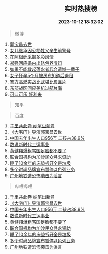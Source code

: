 <div align="center"><h2>实时热搜榜</h2><h4>2023-10-12 18:32:02</h4></div>

> 微博  

1. [郭宝昌去世](https://s.weibo.com/weibo?q=%23%E9%83%AD%E5%AE%9D%E6%98%8C%E5%8E%BB%E4%B8%96%23&t=31&band_rank=1&Refer=top)<br />
2. [女儿继承因公牺牲父亲生前警号](https://s.weibo.com/weibo?q=%23%E5%A5%B3%E5%84%BF%E7%BB%A7%E6%89%BF%E5%9B%A0%E5%85%AC%E7%89%BA%E7%89%B2%E7%88%B6%E4%BA%B2%E7%94%9F%E5%89%8D%E8%AD%A6%E5%8F%B7%23&t=31&band_rank=2&Refer=top)<br />
3. [在阿根廷采撷多彩风情](https://s.weibo.com/weibo?q=%23%E5%9C%A8%E9%98%BF%E6%A0%B9%E5%BB%B7%E9%87%87%E6%92%B7%E5%A4%9A%E5%BD%A9%E9%A3%8E%E6%83%85%23&t=31&band_rank=3&Refer=top)<br />
4. [郑强回应婚内出轨包养情妇](https://s.weibo.com/weibo?q=%23%E9%83%91%E5%BC%BA%E5%9B%9E%E5%BA%94%E5%A9%9A%E5%86%85%E5%87%BA%E8%BD%A8%E5%8C%85%E5%85%BB%E6%83%85%E5%A6%87%23&t=31&band_rank=4&Refer=top)<br />
5. [如果不能救起落水者我会遗憾一辈子](https://s.weibo.com/weibo?q=%23%E5%A6%82%E6%9E%9C%E4%B8%8D%E8%83%BD%E6%95%91%E8%B5%B7%E8%90%BD%E6%B0%B4%E8%80%85%E6%88%91%E4%BC%9A%E9%81%97%E6%86%BE%E4%B8%80%E8%BE%88%E5%AD%90%23&t=31&band_rank=5&Refer=top)<br />
6. [女子怀孕5个月被房东知道后退租](https://s.weibo.com/weibo?q=%23%E5%A5%B3%E5%AD%90%E6%80%80%E5%AD%955%E4%B8%AA%E6%9C%88%E8%A2%AB%E6%88%BF%E4%B8%9C%E7%9F%A5%E9%81%93%E5%90%8E%E9%80%80%E7%A7%9F%23&t=31&band_rank=6&Refer=top)<br />
7. [警方高燃实战比武堪比警匪片](https://s.weibo.com/weibo?q=%23%E8%AD%A6%E6%96%B9%E9%AB%98%E7%87%83%E5%AE%9E%E6%88%98%E6%AF%94%E6%AD%A6%E5%A0%AA%E6%AF%94%E8%AD%A6%E5%8C%AA%E7%89%87%23&t=31&band_rank=7&Refer=top)<br />
8. [东部战区回应美机过航台海](https://s.weibo.com/weibo?q=%23%E4%B8%9C%E9%83%A8%E6%88%98%E5%8C%BA%E5%9B%9E%E5%BA%94%E7%BE%8E%E6%9C%BA%E8%BF%87%E8%88%AA%E5%8F%B0%E6%B5%B7%23&t=31&band_rank=8&Refer=top)<br />
9. [可口可乐 好利来](https://s.weibo.com/weibo?q=%E5%8F%AF%E5%8F%A3%E5%8F%AF%E4%B9%90%20%E5%A5%BD%E5%88%A9%E6%9D%A5&t=31&band_rank=9&Refer=top)<br />

> 知乎  


> 百度  

1. [千里共此卷 妙笔出新意](https://www.baidu.com/s?wd=%E5%8D%83%E9%87%8C%E5%85%B1%E6%AD%A4%E5%8D%B7+%E5%A6%99%E7%AC%94%E5%87%BA%E6%96%B0%E6%84%8F&sa=fyb_news&rsv_dl=fyb_news)<br />
2. [《大宅门》导演郭宝昌去世](https://www.baidu.com/s?wd=%E3%80%8A%E5%A4%A7%E5%AE%85%E9%97%A8%E3%80%8B%E5%AF%BC%E6%BC%94%E9%83%AD%E5%AE%9D%E6%98%8C%E5%8E%BB%E4%B8%96&sa=fyb_news&rsv_dl=fyb_news)<br />
3. [中国去年出生人口956万 二孩占38.9%](https://www.baidu.com/s?wd=%E4%B8%AD%E5%9B%BD%E5%8E%BB%E5%B9%B4%E5%87%BA%E7%94%9F%E4%BA%BA%E5%8F%A3956%E4%B8%87+%E4%BA%8C%E5%AD%A9%E5%8D%A038.9%25&sa=fyb_news&rsv_dl=fyb_news)<br />
4. [数说新时代工运事业](https://www.baidu.com/s?wd=%E6%95%B0%E8%AF%B4%E6%96%B0%E6%97%B6%E4%BB%A3%E5%B7%A5%E8%BF%90%E4%BA%8B%E4%B8%9A&sa=fyb_news&rsv_dl=fyb_news)<br />
5. [黄健翔爆粗骂国足脸都不要了](https://www.baidu.com/s?wd=%E9%BB%84%E5%81%A5%E7%BF%94%E7%88%86%E7%B2%97%E9%AA%82%E5%9B%BD%E8%B6%B3%E8%84%B8%E9%83%BD%E4%B8%8D%E8%A6%81%E4%BA%86&sa=fyb_news&rsv_dl=fyb_news)<br />
6. [联合国机构为加沙民众寻求资助](https://www.baidu.com/s?wd=%E8%81%94%E5%90%88%E5%9B%BD%E6%9C%BA%E6%9E%84%E4%B8%BA%E5%8A%A0%E6%B2%99%E6%B0%91%E4%BC%97%E5%AF%BB%E6%B1%82%E8%B5%84%E5%8A%A9&sa=fyb_news&rsv_dl=fyb_news)<br />
7. [睡了10余年的床垫拆开全是垃圾](https://www.baidu.com/s?wd=%E7%9D%A1%E4%BA%8610%E4%BD%99%E5%B9%B4%E7%9A%84%E5%BA%8A%E5%9E%AB%E6%8B%86%E5%BC%80%E5%85%A8%E6%98%AF%E5%9E%83%E5%9C%BE&sa=fyb_news&rsv_dl=fyb_news)<br />
8. [多个时尚品牌宣布暂停以色列业务](https://www.baidu.com/s?wd=%E5%A4%9A%E4%B8%AA%E6%97%B6%E5%B0%9A%E5%93%81%E7%89%8C%E5%AE%A3%E5%B8%83%E6%9A%82%E5%81%9C%E4%BB%A5%E8%89%B2%E5%88%97%E4%B8%9A%E5%8A%A1&sa=fyb_news&rsv_dl=fyb_news)<br />
9. [广州地铁遭恐怖袭击为谣言](https://www.baidu.com/s?wd=%E5%B9%BF%E5%B7%9E%E5%9C%B0%E9%93%81%E9%81%AD%E6%81%90%E6%80%96%E8%A2%AD%E5%87%BB%E4%B8%BA%E8%B0%A3%E8%A8%80&sa=fyb_news&rsv_dl=fyb_news)<br />

> 哔哩哔哩  

1. [千里共此卷 妙笔出新意](https://www.baidu.com/s?wd=%E5%8D%83%E9%87%8C%E5%85%B1%E6%AD%A4%E5%8D%B7+%E5%A6%99%E7%AC%94%E5%87%BA%E6%96%B0%E6%84%8F&sa=fyb_news&rsv_dl=fyb_news)<br />
2. [《大宅门》导演郭宝昌去世](https://www.baidu.com/s?wd=%E3%80%8A%E5%A4%A7%E5%AE%85%E9%97%A8%E3%80%8B%E5%AF%BC%E6%BC%94%E9%83%AD%E5%AE%9D%E6%98%8C%E5%8E%BB%E4%B8%96&sa=fyb_news&rsv_dl=fyb_news)<br />
3. [中国去年出生人口956万 二孩占38.9%](https://www.baidu.com/s?wd=%E4%B8%AD%E5%9B%BD%E5%8E%BB%E5%B9%B4%E5%87%BA%E7%94%9F%E4%BA%BA%E5%8F%A3956%E4%B8%87+%E4%BA%8C%E5%AD%A9%E5%8D%A038.9%25&sa=fyb_news&rsv_dl=fyb_news)<br />
4. [数说新时代工运事业](https://www.baidu.com/s?wd=%E6%95%B0%E8%AF%B4%E6%96%B0%E6%97%B6%E4%BB%A3%E5%B7%A5%E8%BF%90%E4%BA%8B%E4%B8%9A&sa=fyb_news&rsv_dl=fyb_news)<br />
5. [黄健翔爆粗骂国足脸都不要了](https://www.baidu.com/s?wd=%E9%BB%84%E5%81%A5%E7%BF%94%E7%88%86%E7%B2%97%E9%AA%82%E5%9B%BD%E8%B6%B3%E8%84%B8%E9%83%BD%E4%B8%8D%E8%A6%81%E4%BA%86&sa=fyb_news&rsv_dl=fyb_news)<br />
6. [联合国机构为加沙民众寻求资助](https://www.baidu.com/s?wd=%E8%81%94%E5%90%88%E5%9B%BD%E6%9C%BA%E6%9E%84%E4%B8%BA%E5%8A%A0%E6%B2%99%E6%B0%91%E4%BC%97%E5%AF%BB%E6%B1%82%E8%B5%84%E5%8A%A9&sa=fyb_news&rsv_dl=fyb_news)<br />
7. [睡了10余年的床垫拆开全是垃圾](https://www.baidu.com/s?wd=%E7%9D%A1%E4%BA%8610%E4%BD%99%E5%B9%B4%E7%9A%84%E5%BA%8A%E5%9E%AB%E6%8B%86%E5%BC%80%E5%85%A8%E6%98%AF%E5%9E%83%E5%9C%BE&sa=fyb_news&rsv_dl=fyb_news)<br />
8. [多个时尚品牌宣布暂停以色列业务](https://www.baidu.com/s?wd=%E5%A4%9A%E4%B8%AA%E6%97%B6%E5%B0%9A%E5%93%81%E7%89%8C%E5%AE%A3%E5%B8%83%E6%9A%82%E5%81%9C%E4%BB%A5%E8%89%B2%E5%88%97%E4%B8%9A%E5%8A%A1&sa=fyb_news&rsv_dl=fyb_news)<br />
9. [广州地铁遭恐怖袭击为谣言](https://www.baidu.com/s?wd=%E5%B9%BF%E5%B7%9E%E5%9C%B0%E9%93%81%E9%81%AD%E6%81%90%E6%80%96%E8%A2%AD%E5%87%BB%E4%B8%BA%E8%B0%A3%E8%A8%80&sa=fyb_news&rsv_dl=fyb_news)<br />
